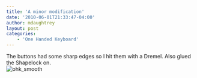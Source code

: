 ```yaml
---
title: 'A minor modification'
date: '2010-06-01T21:33:47-04:00'
author: mdaughtrey
layout: post
categories:
    - 'One Handed Keyboard'
---
```


The buttons had some sharp edges so I hit them with a Dremel. Also glued the Shapelock on.  
![](/assets/uploads/2010/06/ohk_smooth.jpg "ohk_smooth")
